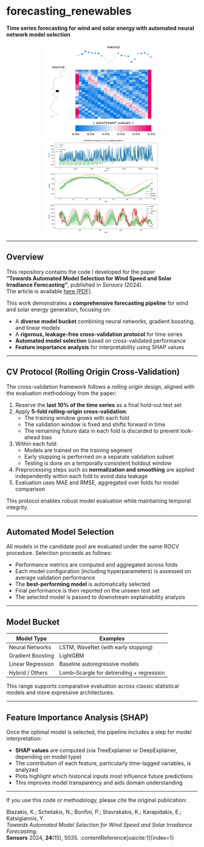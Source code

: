 # forecasting_renewables

**Time series forecasting for wind and solar energy with automated neural network model selection**

<p align="center">
  <img src="assets/feature_heatmaps.png" alt="Feature Importance" style="width: 300px; height: 250px;">
  <img src="assets/forecast.png" alt="Forecast" style="width: 300px; height: 250px;">
</p>

---

## Overview

This repository contains the code I developed for the paper  
**“Towards Automated Model Selection for Wind Speed and Solar Irradiance Forecasting”**, published in *Sensors* (2024).  
The article is available [here (PDF)](https://pmc.ncbi.nlm.nih.gov/articles/PMC11314810/pdf/sensors-24-05035.pdf).

This work demonstrates a **comprehensive forecasting pipeline** for wind and solar energy generation, focusing on:

- A **diverse model bucket** combining neural networks, gradient boosting, and linear models  
- A **rigorous, leakage-free cross-validation protocol** for time series  
- **Automated model selection** based on cross-validated performance  
- **Feature importance analysis** for interpretability using SHAP values  

---

## CV Protocol (Rolling Origin Cross-Validation)

The cross-validation framework follows a *rolling origin* design, aligned with the evaluation methodology from the paper:

1. Reserve the **last 10% of the time series** as a final hold-out test set  
2. Apply **5-fold rolling-origin cross-validation**:
   - The training window grows with each fold
   - The validation window is fixed and shifts forward in time
   - The remaining future data in each fold is discarded to prevent look-ahead bias  
3. Within each fold:
   - Models are trained on the training segment
   - Early stopping is performed on a separate validation subset
   - Testing is done on a temporally consistent holdout window  
4. Preprocessing steps such as **normalization and smoothing** are applied independently within each fold to avoid data leakage  
5. Evaluation uses MAE and RMSE, aggregated over folds for model comparison  

This protocol enables robust model evaluation while maintaining temporal integrity.

---

## Automated Model Selection

All models in the candidate pool are evaluated under the same ROCV procedure. Selection proceeds as follows:

- Performance metrics are computed and aggregated across folds  
- Each model configuration (including hyperparameters) is assessed on average validation performance  
- The **best-performing model** is automatically selected  
- Final performance is then reported on the unseen test set  
- The selected model is passed to downstream explainability analysis

---

## Model Bucket

| Model Type          | Examples                                  |
|---------------------|-------------------------------------------|
| Neural Networks     | LSTM, WaveNet (with early stopping)       |
| Gradient Boosting   | LightGBM                                  |
| Linear Regression   | Baseline autoregressive models            |
| Hybrid / Others     | Lomb–Scargle for detrending + regression  |

This range supports comparative evaluation across classic statistical models and more expressive architectures.

---

## Feature Importance Analysis (SHAP)

Once the optimal model is selected, the pipeline includes a step for model interpretation:

- **SHAP values** are computed (via TreeExplainer or DeepExplainer, depending on model type)  
- The contribution of each feature, particularly time-lagged variables, is analyzed  
- Plots highlight which historical inputs most influence future predictions  
- This improves model transparency and aids domain understanding

---

If you use this code or methodology, please cite the original publication:

Blazakis, K.; Schetakis, N.; Bonfini, P.; Stavrakakis, K.; Karapidakis, E.; Katsigiannis, Y.  
*Towards Automated Model Selection for Wind Speed and Solar Irradiance Forecasting*.  
**Sensors** 2024, **24**(15), 5035. :contentReference[oaicite:1]{index=1}

